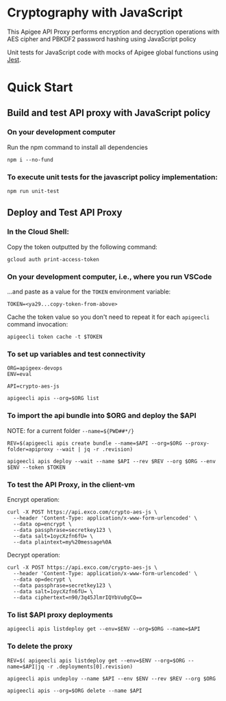 # Cryptography with JavaScript

This Apigee API Proxy performs encryption and decryption operations with AES cipher and PBKDF2 password hashing using JavaScript policy

Unit tests for JavaScript code with mocks of Apigee global functions using [Jest](https://jestjs.io/).




# Quick Start

## Build and test API proxy with JavaScript policy

### On your development computer

Run the npm command to install all dependencies

```
npm i --no-fund
```

### To execute unit tests for the javascript policy implementation:
```
npm run unit-test
```

## Deploy and Test API Proxy

### In the Cloud Shell:

Copy the token outputted by the following command:
```
gcloud auth print-access-token
```

### On your development computer, i.e., where you run VSCode

...and paste as a value for the `TOKEN` environment variable:
```
TOKEN=<ya29...copy-token-from-above>
```

Cache the token value so you don't need to repeat it for each `apigeecli` command invocation:
```
apigeecli token cache -t $TOKEN
```

### To set up variables and test connectivity
```
ORG=apigeex-devops
ENV=eval

API=crypto-aes-js

apigeecli apis --org=$ORG list
```


### To import the api bundle into $ORG and deploy the $API

NOTE: for a current folder `--name=${PWD##*/}`


```
REV=$(apigeecli apis create bundle --name=$API --org=$ORG --proxy-folder=apiproxy --wait | jq -r .revision)

apigeecli apis deploy --wait --name $API --rev $REV --org $ORG --env $ENV --token $TOKEN
```



### To test the API Proxy, in the client-vm

Encrypt operation:
```
curl -X POST https://api.exco.com/crypto-aes-js \
  --header 'Content-Type: application/x-www-form-urlencoded' \
  --data op=encrypt \
  --data passphrase=secretkey123 \
  --data salt=1oycXzfn6fU= \
  --data plaintext=my%20message%0A
```


Decrypt operation:
```
curl -X POST https://api.exco.com/crypto-aes-js \
  --header 'Content-Type: application/x-www-form-urlencoded' \
  --data op=decrypt \
  --data passphrase=secretkey123 \
  --data salt=1oycXzfn6fU= \
  --data ciphertext=n90/3q45JlmrIQYbVu0gCQ==
```


### To list $API proxy deployments
```
apigeecli apis listdeploy get --env=$ENV --org=$ORG --name=$API
```

### To delete the proxy

```
REV=$( apigeecli apis listdeploy get --env=$ENV --org=$ORG --name=$API|jq -r .deployments[0].revision)

apigeecli apis undeploy --name $API --env $ENV --rev $REV --org $ORG

apigeecli apis --org=$ORG delete --name $API
```
